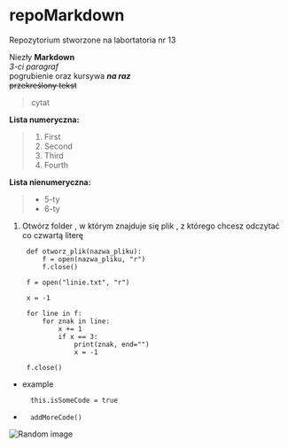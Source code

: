 # repoMarkdown

Repozytorium stworzone na labortatoria nr 13

Niezły **Markdown**  
*3-ci paragraf*  
pogrubienie oraz kursywa **_na raz_**  
~~przekreślony tekst~~
> cytat 

**Lista numeryczna:**
> 1. First
> 2. Second
> 3. Third
> 4. Fourth

**Lista nienumeryczna:**
> - 5-ty
> - 6-ty

1. Otwórz folder , w którym znajduje się plik , z którego chcesz odczytać co czwartą literę

        def otworz_plik(nazwa_pliku):
            f = open(nazwa_pliku, "r")
            f.close()

        f = open("linie.txt", "r")

        x = -1

        for line in f:
            for znak in line:
                x += 1
                if x == 3:
                    print(znak, end="")
                    x = -1

        f.close()
        
* example

        this.isSomeCode = true

*  
        addMoreCode()
        
![Random image](https://github.com/kkowalskii/repoMarkdown/blob/main/download.jpg?raw=true)
